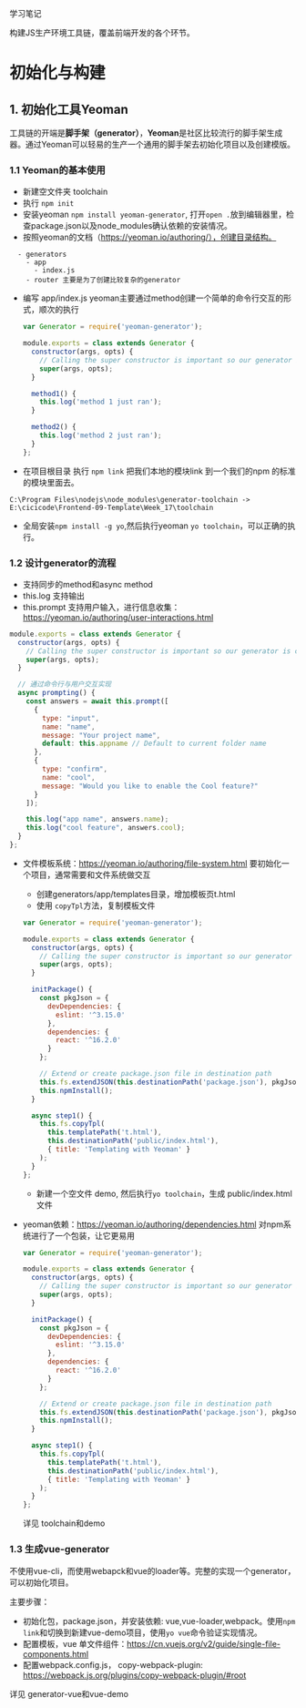 学习笔记

构建JS生产环境工具链，覆盖前端开发的各个环节。

# 初始化与构建
## 1. 初始化工具Yeoman

工具链的开端是**脚手架（generator）**，**Yeoman**是社区比较流行的脚手架生成器。通过Yeoman可以轻易的生产一个通用的脚手架去初始化项目以及创建模版。

### 1.1 Yeoman的基本使用

+ 新建空文件夹 toolchain
+ 执行 `npm init`
+ 安装yeoman `npm install yeoman-generator`, 打开`open .`放到编辑器里，检查package.json以及node_modules确认依赖的安装情况。
+ 按照yeoman的文档（https://yeoman.io/authoring/），创建目录结构。
```mark-down
  - generators
    - app
      - index.js
    - router 主要是为了创建比较复杂的generator
```
+ 编写 app/index.js
  yeoman主要通过method创建一个简单的命令行交互的形式，顺次的执行
  ```js
  var Generator = require('yeoman-generator');

  module.exports = class extends Generator {
    constructor(args, opts) {
      // Calling the super constructor is important so our generator is correctly set up
      super(args, opts);
    }

    method1() {
      this.log('method 1 just ran');
    }

    method2() {
      this.log('method 2 just ran');
    }
  };
  ```
+ 在项目根目录 执行 `npm link` 把我们本地的模块link 到一个我们的npm 的标准的模块里面去。
```
C:\Program Files\nodejs\node_modules\generator-toolchain -> E:\cicicode\Frontend-09-Template\Week_17\toolchain
```
+ 全局安装`npm install -g yo`,然后执行yeoman `yo toolchain`，可以正确的执行。


### 1.2 设计generator的流程

+ 支持同步的method和async method
+ this.log 支持输出
+ this.prompt 支持用户输入，进行信息收集： https://yeoman.io/authoring/user-interactions.html
```js
module.exports = class extends Generator {
  constructor(args, opts) {
    // Calling the super constructor is important so our generator is correctly set up
    super(args, opts);
  }

  // 通过命令行与用户交互实现
  async prompting() {
    const answers = await this.prompt([
      {
        type: "input",
        name: "name",
        message: "Your project name",
        default: this.appname // Default to current folder name
      },
      {
        type: "confirm",
        name: "cool",
        message: "Would you like to enable the Cool feature?"
      }
    ]);

    this.log("app name", answers.name);
    this.log("cool feature", answers.cool);
  }
};
```
+ 文件模板系统：https://yeoman.io/authoring/file-system.html 要初始化一个项目，通常需要和文件系统做交互
  - 创建generators/app/templates目录，增加模板页t.html
  - 使用 `copyTpl`方法，复制模板文件
  ```js
  var Generator = require('yeoman-generator');

  module.exports = class extends Generator {
    constructor(args, opts) {
      // Calling the super constructor is important so our generator is correctly set up
      super(args, opts);
    }

    initPackage() {
      const pkgJson = {
        devDependencies: {
          eslint: '^3.15.0'
        },
        dependencies: {
          react: '^16.2.0'
        }
      };

      // Extend or create package.json file in destination path
      this.fs.extendJSON(this.destinationPath('package.json'), pkgJson);
      this.npmInstall();
    }

    async step1() {
      this.fs.copyTpl(
        this.templatePath('t.html'),
        this.destinationPath('public/index.html'),
        { title: 'Templating with Yeoman' }
      );
    }
  };
  ```
  - 新建一个空文件 demo, 然后执行`yo toolchain`，生成 public/index.html文件
+ yeoman依赖：https://yeoman.io/authoring/dependencies.html 对npm系统进行了一个包装，让它更易用
  ```js
  var Generator = require('yeoman-generator');

  module.exports = class extends Generator {
    constructor(args, opts) {
      // Calling the super constructor is important so our generator is correctly set up
      super(args, opts);
    }

    initPackage() {
      const pkgJson = {
        devDependencies: {
          eslint: '^3.15.0'
        },
        dependencies: {
          react: '^16.2.0'
        }
      };

      // Extend or create package.json file in destination path
      this.fs.extendJSON(this.destinationPath('package.json'), pkgJson);
      this.npmInstall();
    }

    async step1() {
      this.fs.copyTpl(
        this.templatePath('t.html'),
        this.destinationPath('public/index.html'),
        { title: 'Templating with Yeoman' }
      );
    }
  };
  ```

  详见 toolchain和demo

### 1.3 生成vue-generator

不使用vue-cli，而使用webapck和vue的loader等。完整的实现一个generator，可以初始化项目。

主要步骤：
+ 初始化包，package.json，并安装依赖: vue,vue-loader,webpack。使用`npm link`和切换到新建vue-demo项目，使用`yo vue`命令验证实现情况。
+ 配置模板，vue 单文件组件：https://cn.vuejs.org/v2/guide/single-file-components.html
+ 配置webpack.config.js， copy-webpack-plugin: https://webpack.js.org/plugins/copy-webpack-plugin/#root

详见 generator-vue和vue-demo










